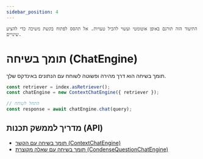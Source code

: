 ```yaml
---
sidebar_position: 4
---
```


`התיעוד הזה תורגם באופן אוטומטי ועשוי להכיל טעויות. אל תהסס לפתוח בקשת משיכה כדי להציע שינויים.`

# תומך בשיחה (ChatEngine)

תומך בשיחה הוא דרך מהירה ופשוטה לשוחח עם הנתונים באינדקס שלך.

```typescript
const retriever = index.asRetriever();
const chatEngine = new ContextChatEngine({ retriever });

// התחל לשוחח
const response = await chatEngine.chat(query);
```

## מדריך לממשק תכנות (API)

- [תומך בשיחה עם הקשר (ContextChatEngine)](../../api/classes/ContextChatEngine.md)
- [תומך בשיחה עם שאלה מקוצרת (CondenseQuestionChatEngine)](../../api/classes/ContextChatEngine.md)
